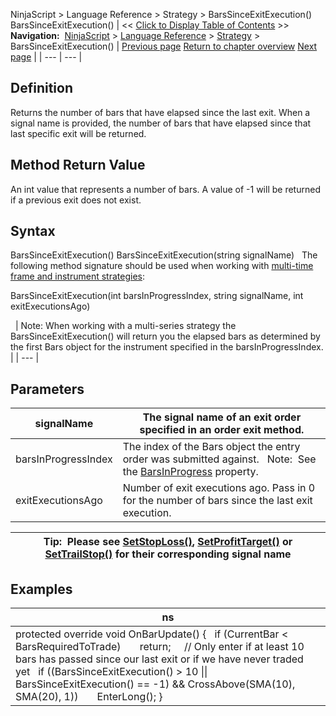 ﻿
NinjaScript \> Language Reference \> Strategy \> BarsSinceExitExecution()
BarsSinceExitExecution()
| \<\< [Click to Display Table of Contents](barssinceexitexecution.md) \>\> **Navigation:**     [NinjaScript](ninjascript-1.md) \> [Language Reference](language_reference_wip-1.md) \> [Strategy](strategy-1.md) \> BarsSinceExitExecution() | [Previous page](barssinceentryexecution-1.md) [Return to chapter overview](strategy-1.md) [Next page](chartindicators-1.md) |
| --- | --- |
## Definition
Returns the number of bars that have elapsed since the last exit. When a signal name is provided, the number of bars that have elapsed since that last specific exit will be returned.
## 
## Method Return Value
An int value that represents a number of bars. A value of \-1 will be returned if a previous exit does not exist.
 
## Syntax
BarsSinceExitExecution()
BarsSinceExitExecution(string signalName)
 
The following method signature should be used when working with [multi\-time frame and instrument strategies](multi-time_frame__instruments-1.md):
   

BarsSinceExitExecution(int barsInProgressIndex, string signalName, int exitExecutionsAgo)  

 
| Note: When working with a multi\-series strategy the BarsSinceExitExecution() will return you the elapsed bars as determined by the first Bars object for the instrument specified in the barsInProgressIndex. |
| --- |

## Parameters
| signalName | The signal name of an exit order specified in an order exit method. |
| --- | --- |
| barsInProgressIndex | The index of the Bars object the entry order was submitted against.    Note:  See the [BarsInProgress](barsinprogress-1.md) property. |
| exitExecutionsAgo | Number of exit executions ago. Pass in 0 for the number of bars since the last exit execution. |

| Tip:  Please see [SetStopLoss()](setstoploss-1.md), [SetProfitTarget()](setprofittarget-1.md) or [SetTrailStop()](settrailstop-1.md) for their corresponding signal name |
| --- |

## Examples
| ns |
| --- |
| protected override void OnBarUpdate() {     if (CurrentBar \< BarsRequiredToTrade)         return;       // Only enter if at least 10 bars has passed since our last exit or if we have never traded yet    if ((BarsSinceExitExecution() \> 10 \|\| BarsSinceExitExecution() \=\= \-1) \&\& CrossAbove(SMA(10), SMA(20), 1))        EnterLong(); } |

